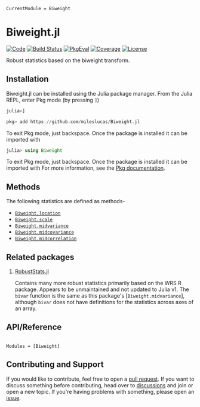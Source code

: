 ```@meta
CurrentModule = Biweight
```

# Biweight.jl

[![Code](https://img.shields.io/badge/Code-GitHub-black.svg)](https://github.com/mileslucas/Biweight.jl)
[![Build Status](https://github.com/mileslucas/Biweight.jl/actions/workflows/CI.yml/badge.svg?branch=main)](https://github.com/mileslucas/Biweight.jl/actions/workflows/CI.yml?query=branch%3Amain)
[![PkgEval](https://juliaci.github.io/NanosoldierReports/pkgeval_badges/B/Biweight.svg)](https://juliaci.github.io/NanosoldierReports/pkgeval_badges/report.html)
[![Coverage](https://codecov.io/gh/mileslucas/Biweight.jl/branch/main/graph/badge.svg)](https://codecov.io/gh/mileslucas/Biweight.jl)
[![License](https://img.shields.io/github/license/mileslucas/Biweight.jl?color=yellow)](https://github.com/mileslucas/Biweight.jl/blob/main/LICENSE)

Robust statistics based on the biweight transform.

## Installation

Biweight.jl can be installed using the Julia package manager. From the Julia REPL, enter Pkg mode (by pressing `]`)

```julia
julia>]

pkg> add https://github.com/mileslucas/Biweight.jl
```

To exit Pkg mode, just backspace. Once the package is installed it can be imported with

```julia
julia> using Biweight
```

To exit Pkg mode, just backspace. Once the package is installed it can be imported with
For more information, see the [Pkg documentation](https://docs.julialang.org/en/v1/stdlib/Pkg/).

## Methods

The following statistics are defined as methods-

* [`Biweight.location`](@ref)
* [`Biweight.scale`](@ref)
* [`Biweight.midvariance`](@ref)
* [`Biweight.midcovariance`](@ref)
* [`Biweight.midcorrelation`](@ref)

## Related packages

1. [RobustStats.jl](https://github.com/mrxiaohe/RobustStats.jl)

    Contains many more robust statistics primarily based on the WRS R package. Appears to be unmaintained and not updated to Julia v1. The `bivar` function is the same as this package's [`Biweight.midvariance`], although `bivar` does not have definitions for the statistics across axes of an array.

## API/Reference

```@index
```

```@autodocs
Modules = [Biweight]
```

## Contributing and Support

If you would like to contribute, feel free to open a [pull request](https://github.com/mileslucas/Biweight.jl/pulls). If you want to discuss something before contributing, head over to [discussions](https://github.com/mileslucas/Biweight.jl/discussions) and join or open a new topic. If you're having problems with something, please open an [issue](https://github.com/mileslucas/Biweight.jl/issues).
